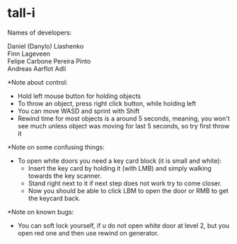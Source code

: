 # tall-i

Names of developers: 

Daniel (Danylo) Liashenko \
Finn Lageveen \
Felipe Carbone Pereira Pinto \
Andreas Aarflot Adli

*Note about control:

- Hold left mouse button for holding objects
- To throw an object, press right click button, while holding left	
- You can move WASD and sprint with Shift
- Rewind time for most objects is a around 5 seconds, 
	meaning, you won't see much unless object was moving for last 5 seconds, so try first throw it

*Note on some confusing things:

- To open white doors you need a key card block (it is small and white): 
	- Insert the key card by holding it (with LMB) and simply walking towards the key scanner.
	- Stand right next to it if next step does not work try to come closer.
	- Now you should be able to click LBM to open the door or RMB to get the keycard back.

*Note on known bugs:
- You can soft lock yourself, if u do not open white door at level 2, but you open red one and then use rewind on generator.